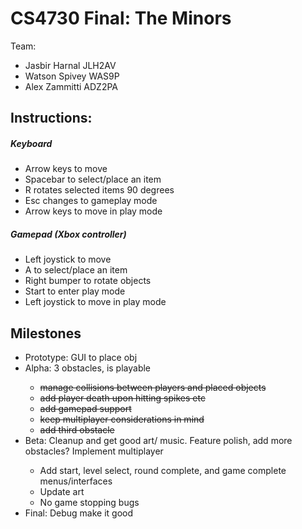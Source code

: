 # CS4730 Final: The Minors
Team:
<ul>
<li>Jasbir Harnal JLH2AV</li>
<li>Watson Spivey WAS9P</li>
<li>Alex Zammitti ADZ2PA</li>
</ul>

<h2>Instructions:</h2>
<h5>Keyboard</h5>
<ul>
<li>Arrow keys to move</li>
<li>Spacebar to select/place an item</li>
<li>R rotates selected items 90 degrees</li>
<li>Esc changes to gameplay mode</li>
<li>Arrow keys to move in play mode</li>
</ul>
<h5>Gamepad (Xbox controller)</h5>
<ul>
<li>Left joystick to move</li>
<li>A to select/place an item</li>
<li>Right bumper to rotate objects</li>
<li>Start to enter play mode</li>
<li>Left joystick to move in play mode</li>
</ul>

<h2>Milestones</h2>
<ul>
    <li>Prototype: GUI to place obj</li>
    <li>Alpha: 3 obstacles, is playable</li>
        <ul>
            <li><strike>manage collisions between players and placed objects</strike></li>
            <li><strike>add player death upon hitting spikes etc</strike></li>
            <li><strike>add gamepad support</strike></li>
            <li><strike>keep multiplayer considerations in mind</strike></li>
            <li><strike>add third obstacle</strike></li>
        </ul>
    <li>Beta: Cleanup and get good art/ music. Feature polish, add more obstacles? Implement multiplayer</li>
        <ul>
            <li>Add start, level select, round complete, and game complete menus/interfaces</li>
            <li>Update art</li>
            <li>No game stopping bugs</li>
        </ul>
    <li>Final: Debug make it good</li>
</ul>